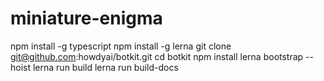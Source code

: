# miniature-enigma
npm install -g typescript
npm install -g lerna
git clone git@github.com:howdyai/botkit.git
cd botkit
npm install
lerna bootstrap --hoist
lerna run build
lerna run build-docs

